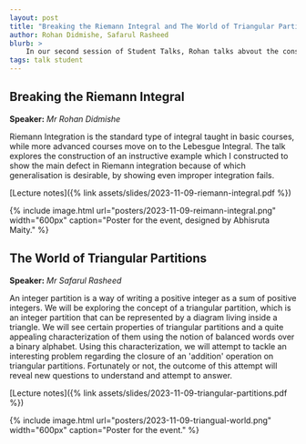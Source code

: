 ```yaml
---
layout: post
title: "Breaking the Riemann Integral and The World of Triangular Partitions"
author: Rohan Didmishe, Safarul Rasheed  
blurb: >
    In our second session of Student Talks, Rohan talks abvout the construction of an instructive example which he constructed to show the main defect in Riemann integration, while Safarul explores the concept of a triangular partition. 
tags: talk student
---
```



## Breaking the Riemann Integral

**Speaker:** _Mr Rohan Didmishe_

Riemann Integration is the standard type of integral taught in basic courses, while more advanced courses move on to the Lebesgue Integral. The talk explores the construction of an instructive example which I constructed to show the main defect in Riemann integration because of which generalisation is desirable, by showing even improper integration fails.

[Lecture notes]({% link assets/slides/2023-11-09-riemann-integral.pdf %})

{% include image.html
    url="posters/2023-11-09-reimann-integral.png"
    width="600px"
    caption="Poster for the event, designed by Abhisruta Maity."
%}

## The World of Triangular Partitions

**Speaker:** _Mr Safarul Rasheed_

 An integer partition is a way of writing a positive integer as a sum of positive integers. We will be exploring the concept of a triangular partition, which is an integer partition that can be represented by a diagram living inside a triangle. We will see certain properties of triangular partitions and a quite appealing characterization of them using the notion of balanced words over a binary alphabet. Using this characterization, we will attempt to tackle an interesting problem regarding the closure of an 'addition' operation on triangular partitions. Fortunately or not, the outcome of this attempt will reveal new questions to understand and attempt to answer.

[Lecture notes]({% link assets/slides/2023-11-09-triangular-partitions.pdf %})

{% include image.html
    url="posters/2023-11-09-triangual-world.png"
    width="600px"
    caption="Poster for the event."
%}




